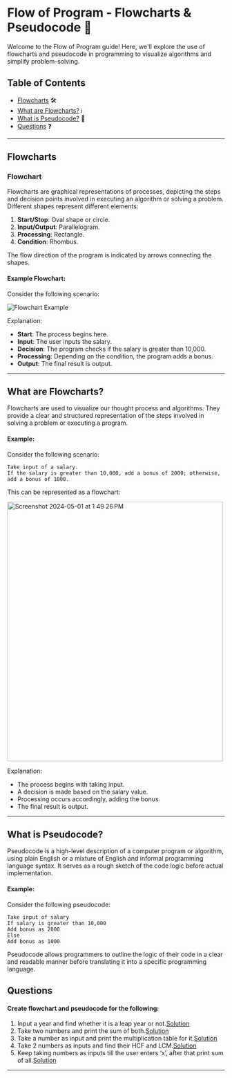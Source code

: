 # Flow of Program - Flowcharts & Pseudocode 🔄

Welcome to the Flow of Program guide! Here, we'll explore the use of flowcharts and pseudocode in programming to visualize algorithms and simplify problem-solving.

## Table of Contents


- [Flowcharts](#flowcharts) 🛠️
- [What are Flowcharts?](#what-are-flowcharts) ℹ️
- [What is Pseudocode?](#what-is-pseudocode) 📝
- [Questions](#questions) ❓

---

## Flowcharts

### Flowchart

Flowcharts are graphical representations of processes, depicting the steps and decision points involved in executing an algorithm or solving a problem. Different shapes represent different elements:

1. **Start/Stop**: Oval shape or circle.
2. **Input/Output**: Parallelogram.
3. **Processing**: Rectangle.
4. **Condition**: Rhombus.

The flow direction of the program is indicated by arrows connecting the shapes.

#### Example Flowchart:

Consider the following scenario:

![Flowchart Example](https://github.com/rahullraghuwanshi/CodeForQuality/assets/52368582/a9b596dc-5a22-4842-868b-4993b2b0a779)

Explanation:
- **Start**: The process begins here.
- **Input**: The user inputs the salary.
- **Decision**: The program checks if the salary is greater than 10,000.
- **Processing**: Depending on the condition, the program adds a bonus.
- **Output**: The final result is output.

---

## What are Flowcharts?

Flowcharts are used to visualize our thought process and algorithms. They provide a clear and structured representation of the steps involved in solving a problem or executing a program.

#### Example:

Consider the following scenario:
```
Take input of a salary.
If the salary is greater than 10,000, add a bonus of 2000; otherwise, add a bonus of 1000.
```

This can be represented as a flowchart:

<img width="500" height="600" alt="Screenshot 2024-05-01 at 1 49 26 PM" src="https://github.com/rahullraghuwanshi/CodeForQuality/assets/52368582/a9b596dc-5a22-4842-868b-4993b2b0a779">

Explanation:
- The process begins with taking input.
- A decision is made based on the salary value.
- Processing occurs accordingly, adding the bonus.
- The final result is output.

---

## What is Pseudocode?

Pseudocode is a high-level description of a computer program or algorithm, using plain English or a mixture of English and informal programming language syntax. It serves as a rough sketch of the code logic before actual implementation.

#### Example:

Consider the following pseudocode:
```
Take input of salary
If salary is greater than 10,000
Add bonus as 2000
Else
Add bonus as 1000
```

Pseudocode allows programmers to outline the logic of their code in a clear and readable manner before translating it into a specific programming language.


## Questions

#### Create flowchart and pseudocode for the following:

1. Input a year and find whether it is a leap year or not.[Solution](https://github.com/rahullraghuwanshi/CodeForQuality/blob/main/src/main/java/learner/rahulraghuwanshi/flowcharts_and_pseudocode/questions/solutions/soultion_1.md)
2. Take two numbers and print the sum of both.[Solution](https://github.com/rahullraghuwanshi/CodeForQuality/blob/main/src/main/java/learner/rahulraghuwanshi/flowcharts_and_pseudocode/questions/solutions/soultion_2.md)
3. Take a number as input and print the multiplication table for it.[Solution](https://github.com/rahullraghuwanshi/CodeForQuality/blob/main/src/main/java/learner/rahulraghuwanshi/flowcharts_and_pseudocode/questions/solutions/soultion_3.md)
4. Take 2 numbers as inputs and find their HCF and LCM.[Solution](https://github.com/rahullraghuwanshi/CodeForQuality/blob/main/src/main/java/learner/rahulraghuwanshi/flowcharts_and_pseudocode/questions/solutions/soultion_4.md)
5. Keep taking numbers as inputs till the user enters ‘x’, after that print sum of all.[Solution](https://github.com/rahullraghuwanshi/CodeForQuality/blob/main/src/main/java/learner/rahulraghuwanshi/flowcharts_and_pseudocode/questions/solutions/soultion_5.md)
---

